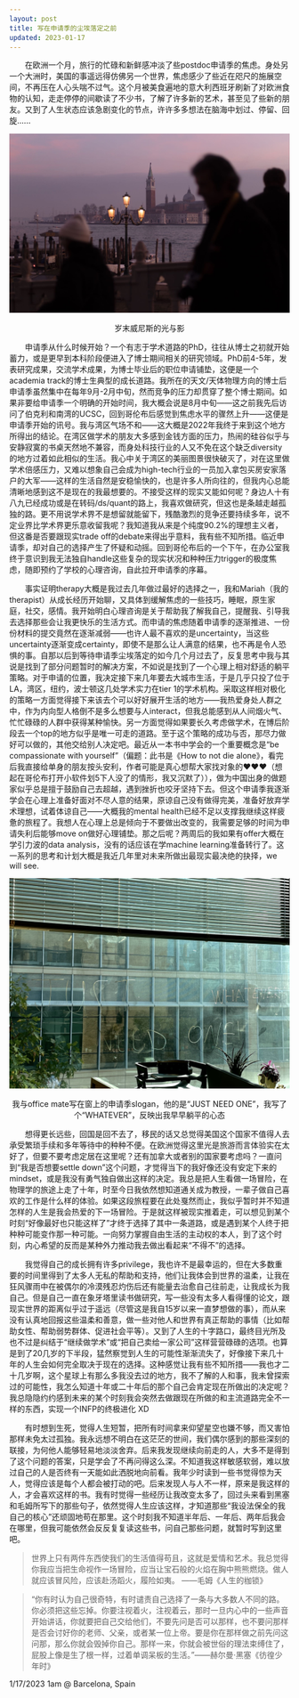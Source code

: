 ```yaml
---
layout: post
title: 写在申请季的尘埃落定之前
updated: 2023-01-17
---
```


&emsp;&emsp;在欧洲一个月，旅行的忙碌和新鲜感冲淡了些postdoc申请季的焦虑。身处另一个大洲时，美国的事遥远得仿佛另一个世界，焦虑感少了些近在咫尺的施展空间，不再压在人心头喘不过气。这个月被美食遍地的意大利西班牙刷新了对欧洲食物的认知，走走停停的间歇读了不少书，了解了许多新的艺术，甚至见了些新的朋友。又到了人生状态应该急剧变化的节点，许许多多想法在脑海中划过、停留、回旋......

![Venice](/assets/img/venice.jpeg)
<center>岁末威尼斯的光与影</center>

&emsp;&emsp;申请季从什么时候开始？一个有志于学术道路的PhD，往往从博士之初就开始蓄力，或是更早到本科阶段便进入了博士期间相关的研究领域。PhD前4-5年，发表研究成果，交流学术成果，为博士毕业后的职位申请铺垫，这便是一个academia track的博士生典型的成长道路。我所在的天文/天体物理方向的博士后申请季虽然集中在每年9月-2月中旬，然而竞争的压力却贯穿了整个博士期间。如果非要给申请季一个明确的开始时间，我大概会说是8月中旬——这之前我先后访问了伯克利和南湾的UCSC，回到哥伦布后感觉到焦虑水平的骤然上升——这便是申请季开始的讯号。我与湾区气场不和——这大概是2022年我终于来到这个地方所得出的结论。在湾区做学术的朋友大多感到金钱方面的压力，热闹的硅谷似乎与安静寂寞的书桌天然地不兼容，而身处科技行业的人又不免在这个缺乏diversity的地方过着如此相似的生活。我心中关于湾区的美丽图景很快破灭了，对在这里做学术倍感压力，又难以想象自己会成为high-tech行业的一员加入拿包买房安家落户的大军——这样的生活自然是安稳愉快的，也是许多人所向往的，但我内心总能清晰地感到这不是现在的我最想要的。不接受这样的现实又能如何呢？身边人十有八九已经成功或是在转码/ds/quant的路上，我喜欢做研究，但这也是条越走越孤独的路。更不用说学术界不是想留就能留下，残酷激烈的竞争还要持续多年，说不定业界比学术界更乐意收留我呢？我知道我从来是个纯度90.2%的理想主义者，但这番是否要跟现实trade off的debate来得出乎意料，我有些不知所措。临近申请季，却对自己的选择产生了怀疑和动摇。回到哥伦布后的一个下午，在办公室我终于意识到我无法独自handle这些复杂的现实状况和种种压力trigger的极度焦虑，随即预约了学校的心理咨询，自此拉开申请季的序幕。

&emsp;&emsp;事实证明therapy大概是我过去几年做过最好的选择之一，我和Mariah（我的therapist）从成长经历开始聊，又具体到缓解焦虑的一些技巧，睡眠，原生家庭，社交，感情。我开始明白心理咨询是关于帮助我了解我自己，提醒我、引导我去选择那些会让我更快乐的生活方式。而申请的焦虑随着申请季的逐渐推进、一份份材料的提交竟然在逐渐减弱——也许人最不喜欢的是uncertainty，当这些uncertainty逐渐变成certainty，即使不是那么让人满意的结果，也不再是令人恐惧的事。自那以后到等待申请季尘埃落定的如今几个月过去了，反复思考中我与其说是找到了部分问题暂时的解决方案，不如说是找到了一个心理上相对舒适的躺平策略。对于申请的位置，我决定接下来几年要去大城市生活，于是几乎只投了位于LA，湾区，纽约，波士顿这几处学术实力在tier 1的学术机构。采取这样相对极化的策略一方面觉得接下来该去个可以好好展开生活的地方——我热爱身处人群之中，作为内向型人格倒不是多么想要与人interact，但我总能感到从人间烟火气、忙忙碌碌的人群中获得某种愉快。另一方面觉得如果要长久考虑做学术，在博后阶段去一个top的地方似乎是唯一可走的道路。至于这个策略的成功与否，那尽力做好可以做的，其他交给别人决定吧。最近从一本书中学会的一个重要概念是“be compassionate with yourself”（偏题：此书是《How to not die alone》，看完后我直接给单身的朋友按头安利，作者可能是真心想帮大家找对象的❤️❤️❤️（想起在哥伦布打开小软件划5下人没了的情形，我又沉默了）），做为中国出身的做题家似乎总是擅于鼓励自己去超越，遇到挫折也咬牙坚持下去。但这个申请季我逐渐学会在心理上准备好面对不尽人意的结果，原谅自己没有做得完美，准备好放弃学术理想，试着体谅自己——大概我的mental health已经不足以支撑我继续这样疲惫的旅程了。我想人在心理上总是倾向于不要做出改变的，我需要足够的时间为申请失利后能够move on做好心理铺垫。那之后呢？两周后的我如果有offer大概在学引力波的data analysis，没有的话应该在学machine learning准备转行了。这一系列的思考和计划大概是我近几年里对未来所做出最现实最决绝的抉择，we will see.

![slogan](/assets/img/slogan.jpg)
<center>我与office mate写在窗上的申请季slogan，他的是“JUST NEED ONE”，我写了个“WHATEVER”，反映出我早早躺平的心态</center>

&emsp;&emsp;想得更长远些，回国是回不去了，移民的话又总觉得美国这个国家不值得人去承受繁琐手续和多年等待中的种种不便。在欧洲觉得这里光是旅游而言体验实在太好了，但要不要考虑定居在这里呢？还有加拿大或者别的国家要考虑吗？一直问到“我是否想要settle down”这个问题，才觉得当下的我好像还没有安定下来的mindset，或是我没有勇气独自做出这样的决定。我总是把人生看做一场冒险，在物理学的旅途上走了十年，时至今日我依然想知道通关成为教授，一辈子做自己喜欢的工作是什么样的体验。如果这段旅程要在此处戛然而止，我似乎暂时并不知道怎样的人生是我会热爱的下一场冒险。于是就这样被现实推着走，可以想见到某个时刻“好像最好也只能这样了”才终于选择了其中一条道路，或是遇到某个人终于把种种可能变作那一种可能。一向努力掌握自由生活的主动权的本人，到了这个时刻，内心希望的反而是某种外力推动我去做出看起来“不得不”的选择。

&emsp;&emsp;我觉得自己的成长拥有许多privilege，我也许不是最幸运的，但在大多数重要的时间里得到了太多人无私的帮助和支持，他们让我体会到世界的温柔，让我在狂风骤雨中在被偶尔的冷漠残忍灼伤后还有能量去治愈自己往前走，让我成长为我自己。但是自己一直在象牙塔里读书做研究，写一些没有太多人看得懂的论文，跟现实世界的距离似乎过于遥远（尽管这是我自15岁以来一直梦想做的事），而从来没有认真地回报这些温柔和善意，做一些对他人和世界有真正帮助的事情（比如帮助女性、帮助弱势群体、促进社会平等）。又到了人生的十字路口，最终目光所及也不过是纠结于“继续做学术”或“把自己卖给一家公司”这样营营碌碌的选项。也算是到了20几岁的下半段，猛然察觉到人生的可能性渐渐流失了，好像接下来几十年的人生会如何完全取决于现在的选择。这种感觉让我有些不知所措——我也才二十几岁啊，这个星球上有那么多我没去过的地方，我不了解的人和事，我未曾探索过的可能性，我怎么知道十年或二十年后的那个自己会肯定现在所做出的决定呢？我总隐隐约约感到未来的某个时刻我会突然去做跟现在所做的和主流道路完全不一样的东西，实现一个INFP的终极进化 XD

&emsp;&emsp;有时想到生死，觉得人生短暂，把所有时间拿来仰望星空也嫌不够，而又害怕那样未免太过孤独。我永远想不明白在这茫茫的世间，我们偶尔感到的那些深刻的联接，为何他人能够轻易地淡淡舍弃。后来我发现继续向前走的人，大多不是得到了这个问题的答案，只是学会了不再问得这么深。不知道我这样敏感软弱，难以放过自己的人是否终有一天能如此洒脱地向前看。我年少时读到一些书觉得惊为天人，觉得应该是每个人都会被打动的吧。后来发现人与人不一样，原来是我这样的人，才会喜欢这样的书。我有时觉得一些经历让我改变太多了，回过头来看到黑塞和毛姆所写下的那些句子，依然觉得人生应该这样，才知道那些“我设法保全的我自己的核心”还顽固地苟在那里。这个时刻我不知道半年后、一年后、两年后我会在哪里，但我可能依然会反反复复读这些书，问自己那些问题，就暂时写到这里吧。

>世界上只有两件东西使我们的生活值得苟且，这就是爱情和艺术。我总觉得你我应当把生命视作一场冒险，应当让宝石般的火焰在胸中熊熊燃烧。做人就应该冒风险，应该赴汤蹈火，履险如夷。 ——毛姆《人生的枷锁》

>“你有时认为自己很奇特，有时谴责自己选择了一条与大多数人不同的路。你必须把这些忘掉。你要注视着火，注视着云，那时一旦内心中的一些声音开始讲话，你就要把自己交给他们，不要先问是否可以那样，也不要问那样是否会讨好你的老师、父亲，或者某一位上帝。要是你在那样做之前先问这问那，那么你就会毁掉你自己。那样一来，你就会被世俗的理法束缚住了，屁股上像是生了根一样，过着单调呆板的生活。”——赫尔曼·黑塞《彷徨少年时》

1/17/2023 1am @ Barcelona, Spain







